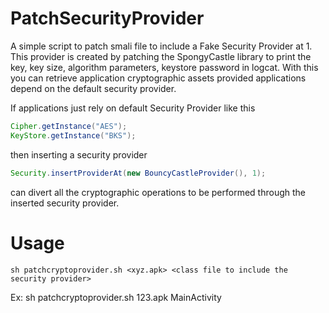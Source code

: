 # PatchSecurityProvider
A simple script to patch smali file to include a Fake Security Provider at 1. This provider is created by patching the SpongyCastle library to print the key, key size, algorithm parameters, keystore password in logcat. With this you can retrieve application cryptographic assets provided applications depend on the default security provider.

If applications just rely on default Security Provider like this
```Java
Cipher.getInstance("AES");
KeyStore.getInstance("BKS");
```
then inserting a security provider 
```Java
Security.insertProviderAt(new BouncyCastleProvider(), 1);
```
can divert all the cryptographic operations to be performed through the inserted security provider.


# Usage
```Shell
sh patchcryptoprovider.sh <xyz.apk> <class file to include the security provider>
```
Ex: sh patchcryptoprovider.sh 123.apk MainActivity


